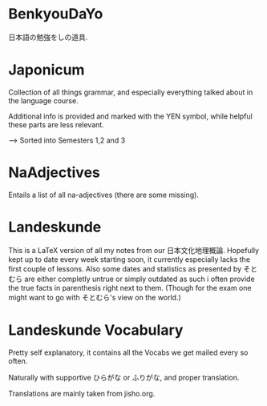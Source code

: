 # BenkyouDaYo
日本語の勉強をしの道具.

# Japonicum
Collection of all things grammar, and especially everything talked about in the language course.

Additional info is provided and marked with the YEN symbol, while helpful these parts are less relevant.

--> Sorted into Semesters 1,2 and 3

# NaAdjectives
Entails a list of all na-adjectives (there are some missing).

# Landeskunde
This is a LaTeX version of all my notes from our 日本文化地理概論. Hopefully kept up to date every week starting soon, it currently especially lacks the first couple of lessons. Also some dates and statistics as presented by そとむら are either completly untrue or simply outdated as such i often provide the true facts in parenthesis right next to them. (Though for the exam one might want to go with そとむら's view on the world.)

# Landeskunde Vocabulary
Pretty self explanatory, it contains all the Vocabs we get mailed every so often. 

Naturally with supportive ひらがな or ふりがな, and proper translation.

Translations are mainly taken from jisho.org.
